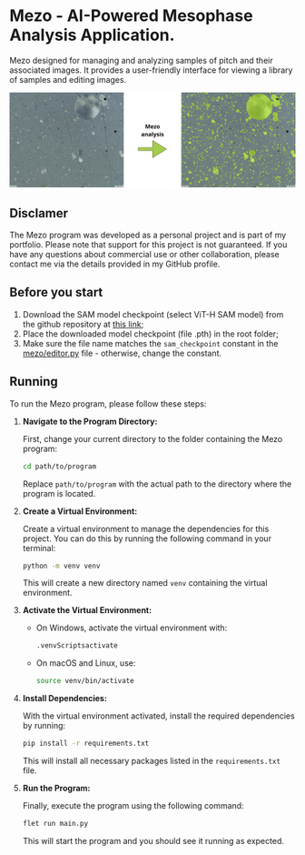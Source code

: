 # Mezo - AI-Powered Mesophase Analysis Application.

Mezo designed for managing and analyzing samples of pitch and their associated images. It provides a
user-friendly interface for viewing a library of samples and editing images.

![Mezo analysis](https://github.com/donatorex/AI_mezo/blob/main/assets/mezo_analysis.png?raw=true)

## Disclamer

The Mezo program was developed as a personal project and is part of my portfolio. Please note that
support for this project is not guaranteed. If you have any questions about commercial use or other
collaboration, please contact me via the details provided in my GitHub profile.

## Before you start

1. Download the SAM model checkpoint (select ViT-H SAM model) from the github repository at
[this link](https://github.com/facebookresearch/segment-anything/blob/main/README.md#model-checkpoints.);
2. Place the downloaded model checkpoint (file .pth) in the root folder;
3. Make sure the file name matches the `sam_checkpoint` constant in the
[mezo/editor.py](https://github.com/donatorex/AI_mezo/blob/main/mezo/editor.py) file - otherwise,
change the constant.

## Running

To run the Mezo program, please follow these steps:

1. **Navigate to the Program Directory:**

   First, change your current directory to the folder containing the Mezo program:

   ```bash
   cd path/to/program
   ```

   Replace `path/to/program` with the actual path to the directory where the program is located.

2. **Create a Virtual Environment:**

   Create a virtual environment to manage the dependencies for this project. You can do this by
   running the following command in your terminal:

   ```bash
   python -m venv venv
   ```

   This will create a new directory named `venv` containing the virtual environment.

3. **Activate the Virtual Environment:**

   - On Windows, activate the virtual environment with:

     ```bash
     .venvScriptsactivate
     ```

   - On macOS and Linux, use:

     ```bash
     source venv/bin/activate
     ```

4. **Install Dependencies:**

   With the virtual environment activated, install the required dependencies by running:

   ```bash
   pip install -r requirements.txt
   ```

   This will install all necessary packages listed in the `requirements.txt` file.



5. **Run the Program:**

   Finally, execute the program using the following command:

   ```bash
   flet run main.py
   ```

   This will start the program and you should see it running as expected.
